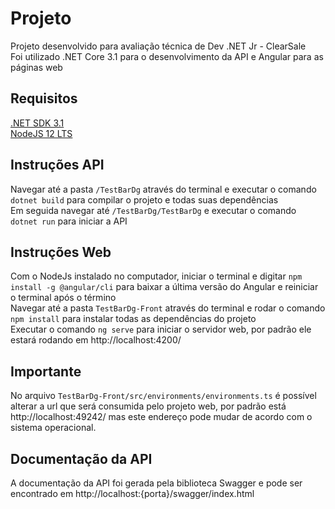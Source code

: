 # Projeto

Projeto desenvolvido para avaliação técnica de Dev .NET Jr - ClearSale<br/>
Foi utilizado .NET Core 3.1 para o desenvolvimento da API e Angular para as páginas web

## Requisitos

[.NET SDK 3.1](https://dotnet.microsoft.com/download/dotnet-core/3.1)<br/>
[NodeJS 12 LTS](https://nodejs.org/en/download/)<br/>

## Instruções API

Navegar até a pasta `/TestBarDg` através do terminal e executar o comando `dotnet build` para compilar o projeto e todas suas dependências<br/>
Em seguida navegar até `/TestBarDg/TestBarDg` e executar o comando `dotnet run` para iniciar a API

## Instruções Web

Com o NodeJs instalado no computador, iniciar o terminal e digitar `npm install -g @angular/cli` para baixar a última versão do Angular e reiniciar o terminal após o término<br/>
Navegar até a pasta `TestBarDg-Front` através do terminal e rodar o comando `npm install` para instalar todas as dependências do projeto<br/>
Executar o comando `ng serve` para iniciar o servidor web, por padrão ele estará rodando em http://localhost:4200/

## Importante

No arquivo `TestBarDg-Front/src/environments/environments.ts` é possível alterar a url que será consumida pelo projeto web, por padrão está http://localhost:49242/ mas este endereço pode mudar de acordo com o sistema operacional.

## Documentação da API

A documentação da API foi gerada pela biblioteca Swagger e pode ser encontrado em http://localhost:{porta}/swagger/index.html